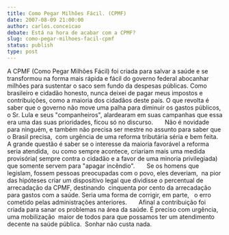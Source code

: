 ```yaml
---
title: Como Pegar Milhões Fácil. (CPMF)
date: 2007-08-09 21:00:00
author: carlos.conceicao
debate: Está na hora de acabar com a CPMF?
slug: como-pegar-milhoes-facil-cpmf
status: publish 
type: post
---
```


A CPMF (Como Pegar Milhões Fácil) foi criada para salvar a saúde e se transformou na forma mais rápida e fácil do governo federal abocanhar milhões para sustentar o saco sem fundo da despesas públicas. Como brasileiro e cidadão honesto, nunca deixei de pagar meus impostos e contribuições, como a maioria dos cidadãos deste país. O que revolta é saber que o governo não move uma palha para diminuir os gastos públicos, o Sr. Lula e seus "companheiros", alardearam em suas campanhas que essa era uma das suas prioridades, ficou só no discurso.       Não é novidade para ninguém, e também não precisa ser mestre no assunto para saber que o Brasil precisa,  com urgência de uma reforma tributária séria e bem feita. A grande questão é saber se o interesse da maioria favorável a reforma seria atendida,  ou como sempre acontece, criariam mais uma medida provisória( sempre contra o cidadão e a favor de uma minoria privilegiada) que somente servem para "apagar incêndio".       Se os homens que legislam, fossem pessoas preocupadas com o povo, eles deveriam,  na pior das hipóteses criar um dispositivo legal que dividisse o percentual de arrecadação da CPMF, destinando  cinquenta por cento da arrecadação para gastos com a saúde. Seria uma forma de corrigir, em parte,   o erro  cometido pelas administrações anteriores.       Afinal a contribuição foi criada para sanar os problemas na área da saúde. É preciso com urgência, uma mobilização  maior de todos para que possamos ter um atendimento decente na saúde pública.  Sonhar não custa nada.
